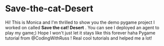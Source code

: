 # Save-the-cat-Desert
Hi! This is Monica and I'm thrilled to show you the demo pygame project I worked on called **Save the cat! Desert** . You can see I deployed an agent to play my game;) Hope I won't just let it stays like this forever haha  Pygame tutorial from  @CodingWithRuss  ! Real cool tutorials and helped me a lot! 
